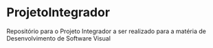 # ProjetoIntegrador
Repositório para o Projeto Integrador a ser realizado para a matéria de Desenvolvimento de Software Visual
